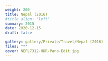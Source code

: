 ```yaml
---
weight: 200
title: Nepal (2016)
#title_align: "left"
summary: 2015
date: 2020-12-15
draft: false

gallery: gallery/Private/Travel/Nepal (2016)
files: "*"
cover: NEPL7312-HDR-Pano-Edit.jpg
---
```

